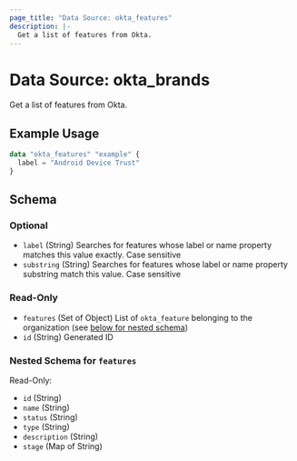 ```yaml
---
page_title: "Data Source: okta_features"
description: |-
  Get a list of features from Okta.
---
```


# Data Source: okta_brands

Get a list of features from Okta.

## Example Usage

```terraform
data "okta_features" "example" {
  label = "Android Device Trust"
}
```

<!-- schema generated by tfplugindocs -->
## Schema

### Optional

- `label` (String) Searches for features whose label or name property matches this value exactly. Case sensitive
- `substring` (String) Searches for features whose label or name property substring match this value. Case sensitive

### Read-Only

- `features` (Set of Object) List of `okta_feature` belonging to the organization (see [below for nested schema](#nestedatt--features))
- `id` (String) Generated ID

<a id="nestedatt--features"></a>
### Nested Schema for `features`

Read-Only:

- `id` (String)
- `name` (String)
- `status` (String)
- `type` (String)
- `description` (String)
- `stage` (Map of String)



